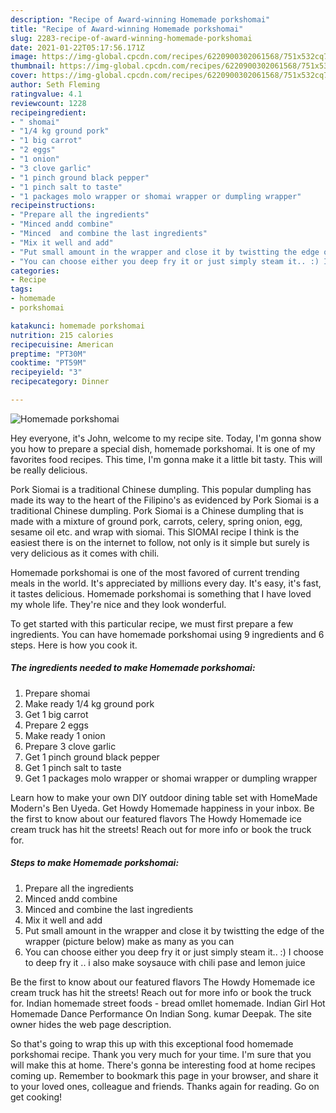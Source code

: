 ```yaml
---
description: "Recipe of Award-winning Homemade porkshomai"
title: "Recipe of Award-winning Homemade porkshomai"
slug: 2283-recipe-of-award-winning-homemade-porkshomai
date: 2021-01-22T05:17:56.171Z
image: https://img-global.cpcdn.com/recipes/6220900302061568/751x532cq70/homemade-porkshomai-recipe-main-photo.jpg
thumbnail: https://img-global.cpcdn.com/recipes/6220900302061568/751x532cq70/homemade-porkshomai-recipe-main-photo.jpg
cover: https://img-global.cpcdn.com/recipes/6220900302061568/751x532cq70/homemade-porkshomai-recipe-main-photo.jpg
author: Seth Fleming
ratingvalue: 4.1
reviewcount: 1228
recipeingredient:
- " shomai"
- "1/4 kg ground pork"
- "1 big carrot"
- "2 eggs"
- "1 onion"
- "3 clove garlic"
- "1 pinch ground black pepper"
- "1 pinch salt to taste"
- "1 packages molo wrapper or shomai wrapper or dumpling wrapper"
recipeinstructions:
- "Prepare all the ingredients"
- "Minced andd combine"
- "Minced  and combine the last ingredients"
- "Mix it well and add"
- "Put small amount in the wrapper and close it by twistting the edge of the wrapper (picture below) make as many as you can"
- "You can choose either you deep fry it or just simply steam it.. :) I choose to deep fry it .. i also make soysauce with chili pase and lemon juice"
categories:
- Recipe
tags:
- homemade
- porkshomai

katakunci: homemade porkshomai 
nutrition: 215 calories
recipecuisine: American
preptime: "PT30M"
cooktime: "PT59M"
recipeyield: "3"
recipecategory: Dinner

---
```



![Homemade porkshomai](https://img-global.cpcdn.com/recipes/6220900302061568/751x532cq70/homemade-porkshomai-recipe-main-photo.jpg)

Hey everyone, it's John, welcome to my recipe site. Today, I'm gonna show you how to prepare a special dish, homemade porkshomai. It is one of my favorites food recipes. This time, I'm gonna make it a little bit tasty. This will be really delicious.

Pork Siomai is a traditional Chinese dumpling. This popular dumpling has made its way to the heart of the Filipino&#39;s as evidenced by Pork Siomai is a traditional Chinese dumpling. Pork Siomai is a Chinese dumpling that is made with a mixture of ground pork, carrots, celery, spring onion, egg, sesame oil etc. and wrap with siomai. This SIOMAI recipe I think is the easiest there is on the internet to follow, not only is it simple but surely is very delicious as it comes with chili.

Homemade porkshomai is one of the most favored of current trending meals in the world. It's appreciated by millions every day. It's easy, it's fast, it tastes delicious. Homemade porkshomai is something that I have loved my whole life. They're nice and they look wonderful.


To get started with this particular recipe, we must first prepare a few ingredients. You can have homemade porkshomai using 9 ingredients and 6 steps. Here is how you cook it.

<!--inarticleads1-->

##### The ingredients needed to make Homemade porkshomai:

1. Prepare  shomai
1. Make ready 1/4 kg ground pork
1. Get 1 big carrot
1. Prepare 2 eggs
1. Make ready 1 onion
1. Prepare 3 clove garlic
1. Get 1 pinch ground black pepper
1. Get 1 pinch salt to taste
1. Get 1 packages molo wrapper or shomai wrapper or dumpling wrapper


Learn how to make your own DIY outdoor dining table set with HomeMade Modern&#39;s Ben Uyeda. Get Howdy Homemade happiness in your inbox. Be the first to know about our featured flavors The Howdy Homemade ice cream truck has hit the streets! Reach out for more info or book the truck for. 

<!--inarticleads2-->

##### Steps to make Homemade porkshomai:

1. Prepare all the ingredients
1. Minced andd combine
1. Minced  and combine the last ingredients
1. Mix it well and add
1. Put small amount in the wrapper and close it by twistting the edge of the wrapper (picture below) make as many as you can
1. You can choose either you deep fry it or just simply steam it.. :) I choose to deep fry it .. i also make soysauce with chili pase and lemon juice


Be the first to know about our featured flavors The Howdy Homemade ice cream truck has hit the streets! Reach out for more info or book the truck for. Indian homemade street foods - bread omllet homemade. Indian Girl Hot Homemade Dance Performance On Indian Song. kumar Deepak. The site owner hides the web page description. 

So that's going to wrap this up with this exceptional food homemade porkshomai recipe. Thank you very much for your time. I'm sure that you will make this at home. There's gonna be interesting food at home recipes coming up. Remember to bookmark this page in your browser, and share it to your loved ones, colleague and friends. Thanks again for reading. Go on get cooking!
